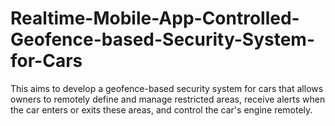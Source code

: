 # Realtime-Mobile-App-Controlled-Geofence-based-Security-System-for-Cars
This  aims to develop a geofence-based security system for cars that allows owners to remotely define and manage restricted areas, receive alerts when the car enters or exits these areas, and control the car's engine remotely.
